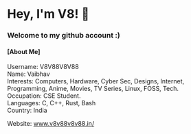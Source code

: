 <h1 >Hey, I'm V8! 👋</h1>
<h3 >Welcome to my github account :)</h3>
<h4>[About Me]</h4>
Username: V8V88V8V88<br>
Name: Vaibhav<br>
Interests: Computers, Hardware, Cyber Sec, Designs, Internet, Programming, Anime, Movies, TV Series, Linux, FOSS, Tech.<br>
Occupation: CSE Student.<br>
Languages: C, C++, Rust, Bash<br>
Country: India<br>

Website: www.v8v88v8v88.in/
<br>
